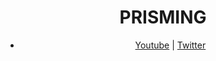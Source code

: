 <div align="center">

# PRISMING

- [Youtube](https://www.youtube.com/channel/UCiOmASA7oQdN6ITpNrmU80g) | [Twitter](https://twitter.com/avivdeveloper)

</div>
